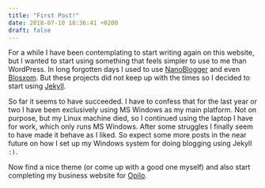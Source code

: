 ```yaml
---
title: "First Post!"
date: 2018-07-10 18:36:41 +0200
draft: false
---
```


For a while I have been contemplating to start writing again on this website, but I wanted to start using something that feels simpler to use to me than WordPress. In long forgotten days I used to use [NanoBlogger](https://nanoblogger.sourceforge.net/) and even [Blosxom](https://blosxom.sourceforge.net/). But these projects did not keep up with the times so I decided to start using [Jekyll](https://jekyllrb.com/).

So far it seems to have succeeded. I have to confess that for the last year or two I have been exclusively using MS Windows as my main platform. Not on purpose, but my Linux machine died, so I continued using the laptop I have for work, which only runs MS Windows. After some struggles I finally seem to have made it behave as I liked. So expect some more posts in the near future on how I set up my Windows system for doing blogging using Jekyll `:)`.

Now find a nice theme (or come up with a good one myself) and also start completing my business website for [Opilo](http://www.opilo.nl).